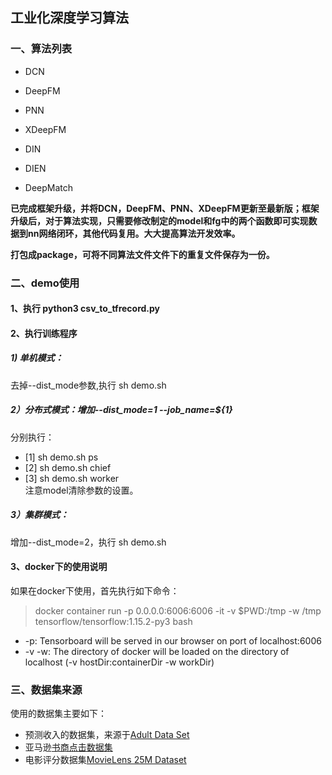 ## 工业化深度学习算法

### 一、算法列表

* DCN
* DeepFM
* PNN
* XDeepFM

* DIN 
* DIEN

* DeepMatch

**已完成框架升级，并将DCN，DeepFM、PNN、XDeepFM更新至最新版；框架升级后，对于算法实现，只需要修改制定的model和fg中的两个函数即可实现数据到nn网络闭环，其他代码复用。大大提高算法开发效率。**

**打包成package，可将不同算法文件文件下的重复文件保存为一份。**

### 二、demo使用
#### 1、执行 python3 csv_to_tfrecord.py
#### 2、执行训练程序 
##### 1) 单机模式：
去掉--dist_mode参数,执行 sh demo.sh 
##### 2）分布式模式：增加--dist_mode=1 --job_name=${1}    
分别执行：
* [1] sh demo.sh ps
* [2] sh demo.sh chief
* [3] sh demo.sh worker    
注意model清除参数的设置。
##### 3）集群模式：
增加--dist_mode=2，执行 sh demo.sh 

#### 3、docker下的使用说明


如果在docker下使用，首先执行如下命令：

> docker container run -p 0.0.0.0:6006:6006 -it -v $PWD:/tmp -w /tmp tensorflow/tensorflow:1.15.2-py3 bash

* -p: Tensorboard will be served in our browser on port of localhost:6006
* -v -w: The directory of docker will be loaded on the directory of localhost (-v hostDir:containerDir -w workDir)


### 三、数据集来源

使用的数据集主要如下：

* 预测收入的数据集，来源于[Adult Data Set](https://archive.ics.uci.edu/ml/datasets/adult)
* 亚马逊[书商点击数据集](https://github.com/mouna99/dien/blob/master/data.tar.gz)
* 电影评分数据集[MovieLens 25M Dataset](https://grouplens.org/datasets/movielens/25m/)
